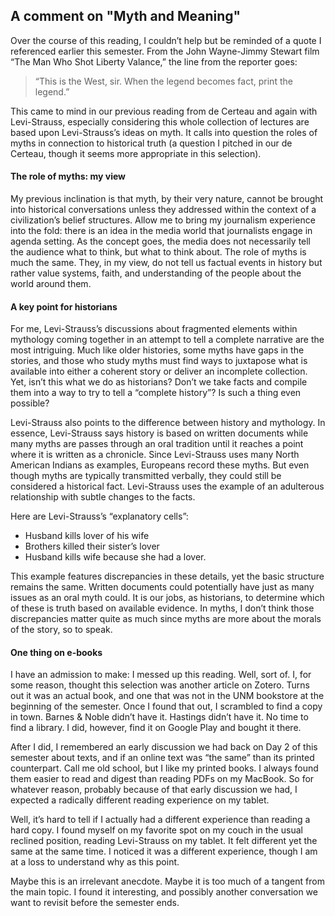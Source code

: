 <h2>A comment on "Myth and Meaning"</h2>
<p>Over the course of this reading, I couldn’t help but be reminded of a quote I referenced earlier this semester. From the John Wayne-Jimmy Stewart film “The Man Who Shot Liberty Valance,” the line from the reporter goes:<p>

<blockquote>“This is the West, sir. When the legend becomes fact, print the legend.” </blockquote>

<p>This came to mind in our previous reading from de Certeau and again with Levi-Strauss, especially considering this whole collection of lectures are based upon Levi-Strauss’s ideas on myth. It calls into question the roles of myths in connection to historical truth (a question I pitched in our de Certeau, though it seems more appropriate in this selection).</p>

<h4>The role of myths: my view</h4>

<p>My previous inclination is that myth, by their very nature, cannot be brought into historical conversations unless they addressed within the context of a civilization’s belief structures. Allow me to bring my journalism experience into the fold: there is an idea in the media world that journalists engage in agenda setting. As the concept goes, the media does not necessarily tell the audience what to think, but what to think about. The role of myths is much the same. They, in my view, do not tell us factual events in history but rather value systems, faith, and understanding of the people about the world around them. </p>

<h4>A key point for historians</h4>

<p>For me, Levi-Strauss’s discussions about fragmented elements within mythology coming together in an attempt to tell a complete narrative are the most intriguing. Much like older histories, some myths have gaps in the stories, and those who study myths must find ways to juxtapose what is available into either a coherent story or deliver an incomplete collection. Yet, isn’t this what we do as historians? Don’t we take facts and compile them into a way to try to tell a “complete history”? Is such a thing even possible? </p>

<p>Levi-Strauss also points to the difference between history and mythology. In essence, Levi-Strauss says history is based on written documents while many myths are passes through an oral tradition until it reaches a point where it is written as a chronicle. Since Levi-Strauss uses many North American Indians as examples, Europeans record these myths. But even though myths are typically transmitted verbally, they could still be considered a historical fact. Levi-Strauss uses the example of an adulterous relationship with subtle changes to the facts. </p>

<p>Here are Levi-Strauss’s “explanatory cells”:</p>

<ul>
<li>Husband kills lover of his wife</li>

<li>Brothers killed their sister’s lover</li>

<li>Husband kills wife because she had a lover.</li>

</ul>

<p>This example features discrepancies in these details, yet the basic structure remains the same. Written documents could potentially have just as many issues as an oral myth could. It is our jobs, as historians, to determine which of these is truth based on available evidence. In myths, I don’t think those discrepancies matter quite as much since myths are more about the morals of the story, so to speak.</p>

<h4>One thing on e-books</h4>

<p>I have an admission to make: I messed up this reading. Well, sort of. I, for some reason, thought this selection was another article on Zotero. Turns out it was an actual book, and one that was not in the UNM bookstore at the beginning of the semester. Once I found that out, I scrambled to find a copy in town. Barnes & Noble didn’t have it. Hastings didn’t have it. No time to find a library. I did, however, find it on Google Play and bought it there.</p>

<p>After I did, I remembered an early discussion we had back on Day 2 of this semester about texts, and if an online text was “the same” than its printed counterpart. Call me old school, but I like my printed books. I always found them easier to read and digest than reading PDFs on my MacBook. So for whatever reason, probably because of that early discussion we had, I expected a radically different reading experience on my tablet.</p>

<p>Well, it’s hard to tell if I actually had a different experience than reading a hard copy. I found myself on my favorite spot on my couch in the usual reclined position, reading Levi-Strauss on my tablet. It felt different yet the same at the same time. I noticed it was a different experience, though I am at a loss to understand why as this point. </p>

<p>Maybe this is an irrelevant anecdote. Maybe it is too much of a tangent from the main topic. I found it interesting, and possibly another conversation we want to revisit before the semester ends.</p>
